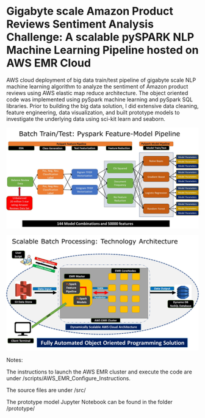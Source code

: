 #  Gigabyte scale Amazon Product Reviews Sentiment Analysis Challenge: A scalable pySPARK NLP Machine Learning Pipeline hosted on AWS EMR Cloud
AWS cloud deployment of big data train/test pipeline of gigabyte scale NLP machine learning algorithm to analyze the sentiment of Amazon product reviews using AWS elastic map reduce architecture. The object oriented code was implemented using pySpark machine learning and pySpark SQL libraries. Prior to building the big data solution, I
did extensive data cleaning, feature engineering, data visualization, and built prototype models to investigate the underlying data using sci-kit learn and seaborn.


![](images/image1.jpg)

![](images/image2.jpg)

Notes:

The instructions to launch the AWS EMR cluster and execute the code are under /scripts/AWS_EMR_Configure_Instructions.

The source files are under /src/

The prototype model Jupyter Notebook can be found in the folder /prototype/
